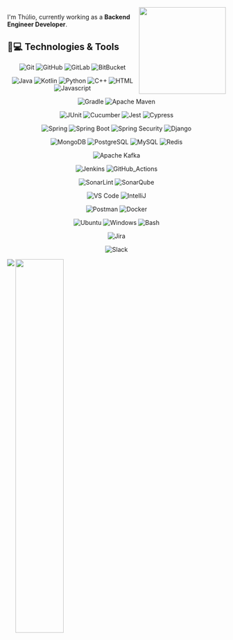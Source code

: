 <img align='right' src='https://www.google.com/url?sa=i&url=https%3A%2F%2Fopensea.io%2Fassets%2Fmatic%2F0x2953399124f0cbb46d2cbacd8a89cf0599974963%2F21559929566403624111982929353305204230430020936130636660494083327335835107353&psig=AOvVaw0avnlhXnaFgBPBXUhPJ62M&ust=1695735708645000&source=images&cd=vfe&opi=89978449&ved=2ahUKEwi3rtL18cWBAxUSkZUCHXiHDzMQjRx6BAgAEAw' width='200'>

I'm Thúlio, currently working as a __Backend Engineer Developer__.

## 🚀💻 Technologies & Tools

<center>

  ![Git](https://img.shields.io/badge/Git-111111?style=flat-square&logo=git)
  ![GitHub](https://img.shields.io/badge/GitHub-111111?style=flat-square&logo=github)
  ![GitLab](https://img.shields.io/badge/GitLab-111111?style=flat-square&logo=gitlab)
  ![BitBucket](https://img.shields.io/badge/BitBucket-111111?style=flat-square&logo=bitbucket)

  ![Java](https://img.shields.io/badge/Java-111111?style=flat-square&logo=openjdk)
  ![Kotlin](https://img.shields.io/badge/Kotlin-111111?style=flat-square&logo=kotlin)
  ![Python](https://img.shields.io/badge/Python-111111?style=flat-square&logo=python)
  ![C++](https://img.shields.io/badge/C++-111111?style=flat-square&logo=cplusplus)
  ![HTML](https://img.shields.io/badge/HTML-111111?style=flat-square&logo=html5)
  ![Javascript](https://img.shields.io/badge/Javascript-111111?style=flat-square&logo=javascript)

  ![Gradle](https://img.shields.io/badge/Gradle-111111?style=flat-square&logo=spring)
  ![Apache Maven](https://img.shields.io/badge/Apacha_Maven-111111?style=flat-square&logo=apachemaven)

  ![JUnit](https://img.shields.io/badge/JUnit-111111?style=flat-square&logo=junit5)
  ![Cucumber](https://img.shields.io/badge/Cucumber-111111?style=flat-square&logo=cucumber)
  ![Jest](https://img.shields.io/badge/Jest-111111?style=flat-square&logo=jest)
  ![Cypress](https://img.shields.io/badge/Cypress-111111?style=flat-square&logo=cypress)

  ![Spring](https://img.shields.io/badge/Spring-111111?style=flat-square&logo=spring)
  ![Spring Boot](https://img.shields.io/badge/Spring_Boot-111111?style=flat-square&logo=springboot)
  ![Spring Security](https://img.shields.io/badge/Spring_Security-111111?style=flat-square&logo=springsecurity)
  ![Django](https://img.shields.io/badge/Django-111111?style=flat-square&logo=django)

  ![MongoDB](https://img.shields.io/badge/MongoDB-111111?style=flat-square&logo=mongodb)
  ![PostgreSQL](https://img.shields.io/badge/PostgreSQL-111111?style=flat-square&logo=postgresql)
  ![MySQL](https://img.shields.io/badge/MySQL-111111?style=flat-square&logo=mysql)
  ![Redis](https://img.shields.io/badge/Redis-111111?style=flat-square&logo=redis)

  ![Apache Kafka](https://img.shields.io/badge/Apache_Kafka-111111?style=flat-square&logo=apachekafka)

  ![Jenkins](https://img.shields.io/badge/Jenkins-111111?style=flat-square&logo=jenkins)
  ![GitHub_Actions](https://img.shields.io/badge/GitHub_Actions-111111?style=flat-square&logo=githubactions)

  ![SonarLint](https://img.shields.io/badge/SonarLint-111111?style=flat-square&logo=sonarlint)
  ![SonarQube](https://img.shields.io/badge/SonarQube-111111?style=flat-square&logo=sonarqube)

  ![VS Code](https://img.shields.io/badge/VS_Code-111111?style=flat-square&logo=visual-studio-code)
  ![IntelliJ](https://img.shields.io/badge/IntelliJ_IDEA-111111?style=flat-square&logo=jetbrains)

  ![Postman](https://img.shields.io/badge/Postman-111111?style=flat-square&logo=postman)
  ![Docker](https://img.shields.io/badge/Docker-111111?style=flat-square&logo=docker)

  ![Ubuntu](https://img.shields.io/badge/Ubuntu-111111?style=flat-square&logo=ubuntu)
  ![Windows](https://img.shields.io/badge/Windows-111111?style=flat-square&logo=windows&logoColor=0078D4)
  ![Bash](https://img.shields.io/badge/Bash-111111?style=flat-square&logo=gnubash)

  ![Jira](https://img.shields.io/badge/Jira-111111?style=flat-square&logo=jira&logoColor=0052CC)

  ![Slack](https://img.shields.io/badge/Slack-111111?style=flat-square&logo=slack)
</center>


<p>
  <img align="left" src="https://github-readme-stats.vercel.app/api/top-langs/?username=thuliomattheus&theme=transparent&size_weight=0&count_weight=1&layout=compact">
  <img align="center" width=47% src="https://github-readme-stats.vercel.app/api?username=thuliomattheus&theme=transparent&show_icons=true&rank_icon=github">  
</p>

<!-- ![Profile Trophy](https://github-profile-trophy.vercel.app/?username=thuliomattheus) -->
